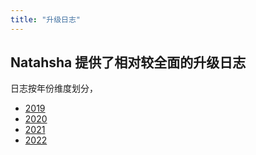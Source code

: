 ```yaml
---
title: "升级日志"
---
```


## Natahsha 提供了相对较全面的升级日志

日志按年份维度划分，

- [2019](/release_notes/2019.md)
- [2020](/release_notes/2020.md)
- [2021](/release_notes/2021.md)
- [2022](/release_notes/2022.md)
